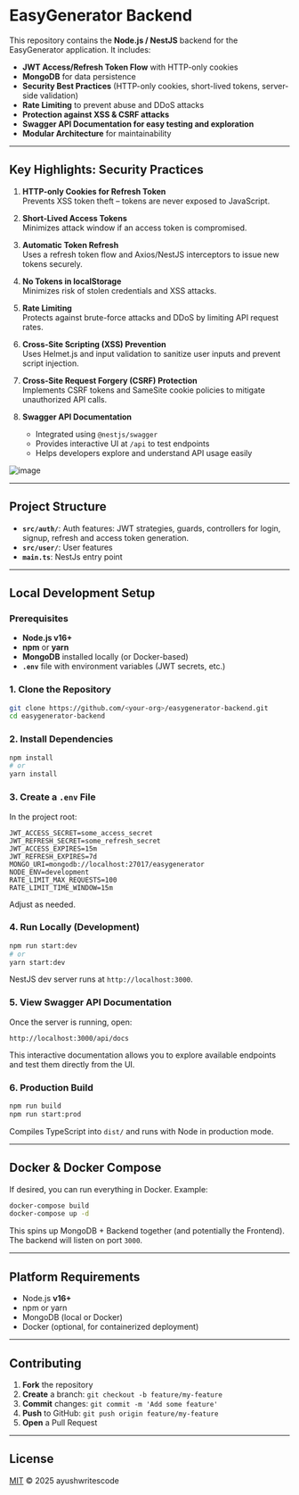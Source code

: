 # EasyGenerator Backend

This repository contains the **Node.js / NestJS** backend for the EasyGenerator application. It includes:

- **JWT Access/Refresh Token Flow** with HTTP-only cookies  
- **MongoDB** for data persistence  
- **Security Best Practices** (HTTP-only cookies, short-lived tokens, server-side validation)  
- **Rate Limiting** to prevent abuse and DDoS attacks  
- **Protection against XSS & CSRF attacks**  
- **Swagger API Documentation for easy testing and exploration**  
- **Modular Architecture** for maintainability  

---

## Key Highlights: Security Practices

1. **HTTP-only Cookies for Refresh Token**  
   Prevents XSS token theft – tokens are never exposed to JavaScript.

2. **Short-Lived Access Tokens**  
   Minimizes attack window if an access token is compromised.

3. **Automatic Token Refresh**  
   Uses a refresh token flow and Axios/NestJS interceptors to issue new tokens securely.

4. **No Tokens in localStorage**  
   Minimizes risk of stolen credentials and XSS attacks.

5. **Rate Limiting**  
   Protects against brute-force attacks and DDoS by limiting API request rates.

6. **Cross-Site Scripting (XSS) Prevention**  
   Uses Helmet.js and input validation to sanitize user inputs and prevent script injection.

7. **Cross-Site Request Forgery (CSRF) Protection**  
   Implements CSRF tokens and SameSite cookie policies to mitigate unauthorized API calls.

8. **Swagger API Documentation**  
   - Integrated using `@nestjs/swagger`
   - Provides interactive UI at `/api` to test endpoints
   - Helps developers explore and understand API usage easily
     
![image](https://github.com/user-attachments/assets/19471b36-a2b3-442f-b569-2b8de08e7345)

---

## Project Structure

- **`src/auth/`**: Auth features: JWT strategies, guards, controllers for login, signup, refresh and access token generation.  
- **`src/user/`**: User features
- **`main.ts`**: NestJs entry point

---

## Local Development Setup

### Prerequisites
- **Node.js v16+**  
- **npm** or **yarn**  
- **MongoDB** installed locally (or Docker-based)  
- **`.env`** file with environment variables (JWT secrets, etc.)

### 1. Clone the Repository

```bash
git clone https://github.com/<your-org>/easygenerator-backend.git
cd easygenerator-backend
```

### 2. Install Dependencies

```bash
npm install
# or
yarn install
```

### 3. Create a `.env` File

In the project root:

```
JWT_ACCESS_SECRET=some_access_secret
JWT_REFRESH_SECRET=some_refresh_secret
JWT_ACCESS_EXPIRES=15m
JWT_REFRESH_EXPIRES=7d
MONGO_URI=mongodb://localhost:27017/easygenerator
NODE_ENV=development
RATE_LIMIT_MAX_REQUESTS=100
RATE_LIMIT_TIME_WINDOW=15m
```

Adjust as needed.

### 4. Run Locally (Development)

```bash
npm run start:dev
# or
yarn start:dev
```

NestJS dev server runs at `http://localhost:3000`.

### 5. View Swagger API Documentation

Once the server is running, open:

```
http://localhost:3000/api/docs
```

This interactive documentation allows you to explore available endpoints and test them directly from the UI.

### 6. Production Build

```bash
npm run build
npm run start:prod
```

Compiles TypeScript into `dist/` and runs with Node in production mode.

---

## Docker & Docker Compose

If desired, you can run everything in Docker. Example:

```bash
docker-compose build
docker-compose up -d
```

This spins up MongoDB + Backend together (and potentially the Frontend). The backend will listen on port `3000`.

---

## Platform Requirements

- Node.js **v16+**
- npm or yarn
- MongoDB (local or Docker)
- Docker (optional, for containerized deployment)

---

## Contributing

1. **Fork** the repository  
2. **Create** a branch: `git checkout -b feature/my-feature`  
3. **Commit** changes: `git commit -m 'Add some feature'`  
4. **Push** to GitHub: `git push origin feature/my-feature`  
5. **Open** a Pull Request  

---

## License

[MIT](LICENSE) © 2025 ayushwritescode

